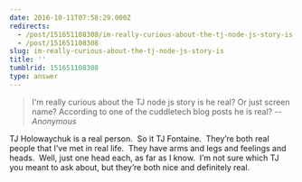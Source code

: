 ```yaml
---
date: 2016-10-11T07:58:29.000Z
redirects:
  - /post/151651108308/im-really-curious-about-the-tj-node-js-story-is
  - /post/151651108308
slug: im-really-curious-about-the-tj-node-js-story-is
title: ''
tumblrid: 151651108308
type: answer
---
```

> I'm really curious about the TJ node js story is he real? Or just screen name? According to one of the cuddletech blog posts he is real?
-- _Anonymous_

<p>TJ Holowaychuk is a real person.  So it TJ Fontaine.  They’re both real people that I’ve met in real life.  They have arms and legs and feelings and heads.  Well, just one head each, as far as I know.  I’m not sure which TJ you meant to ask about, but they’re both nice and definitely real.</p>

